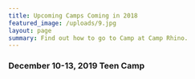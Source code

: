 ```yaml
---
title: Upcoming Camps Coming in 2018
featured_image: /uploads/9.jpg
layout: page
summary: Find out how to go to Camp at Camp Rhino.
---
```


### December 10-13, 2019 Teen Camp

### &nbsp;